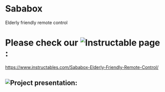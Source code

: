 # Sababox
Elderly friendly remote control

# Please check our ![Instructable page](https://www.instructables.com/Sababox-Elderly-Friendly-Remote-Control/):
https://www.instructables.com/Sababox-Elderly-Friendly-Remote-Control/

## ![Project presentation:](https://docs.google.com/presentation/d/1DMn5VZ4cIvDRZib8nhPytUgjmQpMQCULvNPtbFujhZc/edit?usp=sharing)
